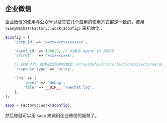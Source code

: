 ## 企业微信

企业微信的使用与公众号以及其它几个应用的使用方式都是一致的，使用 `\EasyWeChat\Factory::work($config)` 来初始化：

```php
$config = [
    'corp_id' => 'xxxxxxxxxxxxxxxxx',

    'agent_id' => 100020, // 如果有 agent_id 则填写
    'secret'   => 'xxxxxxxxxx',

    // 指定 API 调用返回结果的类型：array(default)/collection/object/raw/自定义类名
    'response_type' => 'array',

    'log' => [
        'level' => 'debug',
        'file' => __DIR__.'/wechat.log',
    ],
];

$app = Factory::work($config);
```

然后你就可以用 `$app` 来调用企业微信的服务了。
